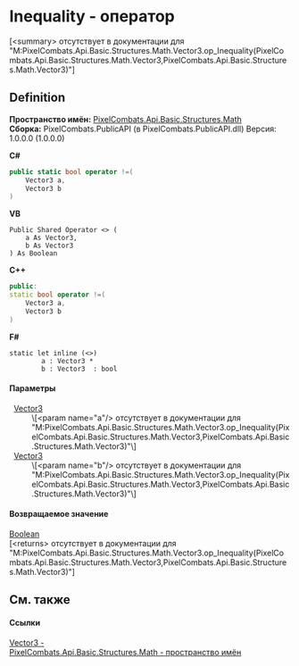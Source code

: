 # Inequality - оператор


\[&lt;summary&gt; отсутствует в документации для "M:PixelCombats.Api.Basic.Structures.Math.Vector3.op_Inequality(PixelCombats.Api.Basic.Structures.Math.Vector3,PixelCombats.Api.Basic.Structures.Math.Vector3)"\]



## Definition
**Пространство имён:** <a href="9a3afb53-d505-325f-0368-fcd870e41d3f">PixelCombats.Api.Basic.Structures.Math</a>  
**Сборка:** PixelCombats.PublicAPI (в PixelCombats.PublicAPI.dll) Версия: 1.0.0.0 (1.0.0.0)

**C#**
``` C#
public static bool operator !=(
	Vector3 a,
	Vector3 b
)
```
**VB**
``` VB
Public Shared Operator <> ( 
	a As Vector3,
	b As Vector3
) As Boolean
```
**C++**
``` C++
public:
static bool operator !=(
	Vector3 a, 
	Vector3 b
)
```
**F#**
``` F#
static let inline (<>)
        a : Vector3 * 
        b : Vector3  : bool
```



#### Параметры
<dl><dt>  <a href="7776e65d-9a2f-f15f-1c2a-0008e4e38cf7">Vector3</a></dt><dd>\[&lt;param name="a"/&gt; отсутствует в документации для "M:PixelCombats.Api.Basic.Structures.Math.Vector3.op_Inequality(PixelCombats.Api.Basic.Structures.Math.Vector3,PixelCombats.Api.Basic.Structures.Math.Vector3)"\]</dd><dt>  <a href="7776e65d-9a2f-f15f-1c2a-0008e4e38cf7">Vector3</a></dt><dd>\[&lt;param name="b"/&gt; отсутствует в документации для "M:PixelCombats.Api.Basic.Structures.Math.Vector3.op_Inequality(PixelCombats.Api.Basic.Structures.Math.Vector3,PixelCombats.Api.Basic.Structures.Math.Vector3)"\]</dd></dl>

#### Возвращаемое значение
<a href="https://learn.microsoft.com/dotnet/api/system.boolean" target="_blank" rel="noopener noreferrer">Boolean</a>  
\[&lt;returns&gt; отсутствует в документации для "M:PixelCombats.Api.Basic.Structures.Math.Vector3.op_Inequality(PixelCombats.Api.Basic.Structures.Math.Vector3,PixelCombats.Api.Basic.Structures.Math.Vector3)"\]

## См. также


#### Ссылки
<a href="7776e65d-9a2f-f15f-1c2a-0008e4e38cf7">Vector3 - </a>  
<a href="9a3afb53-d505-325f-0368-fcd870e41d3f">PixelCombats.Api.Basic.Structures.Math - пространство имён</a>  

